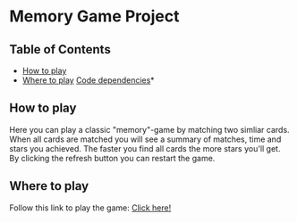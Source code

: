 # Memory Game Project

## Table of Contents

* [How to play](#how-to-play)
* [Where to play](#where-to-play) [Code dependencies](#dependencies)*
 

## How to play 
Here you can play a classic "memory"-game by matching two simliar cards. When all cards are matched you will see a summary of matches, time and stars you achieved. The faster you find all cards the more stars you'll get. By clicking the refresh button you can restart the game. 

## Where to play 

Follow this link to play the game: [Click here!](http://htmlpreview.github.io/?https://github.com/Hannybaby/memory/blob/master/index.html)